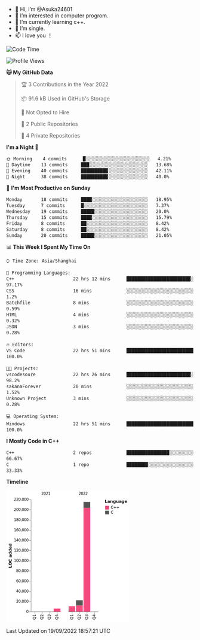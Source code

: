 - 👋 Hi, I’m @Asuka24601
- 👀 I’m interested in computer progrom.
- 🌱 I’m currently learning c++.
- 💞️ I’m single.
- 📫 I love you ！

<!--START_SECTION:waka-->
![Code Time](http://img.shields.io/badge/Code%20Time-165%20hrs%2058%20mins-blue)

![Profile Views](http://img.shields.io/badge/Profile%20Views-0-blue)

**🐱 My GitHub Data** 

> 🏆 3 Contributions in the Year 2022
 > 
> 📦 91.6 kB Used in GitHub's Storage 
 > 
> 🚫 Not Opted to Hire
 > 
> 📜 2 Public Repositories 
 > 
> 🔑 4 Private Repositories  
 > 
**I'm a Night 🦉** 

```text
🌞 Morning    4 commits      █░░░░░░░░░░░░░░░░░░░░░░░░   4.21% 
🌆 Daytime    13 commits     ███░░░░░░░░░░░░░░░░░░░░░░   13.68% 
🌃 Evening    40 commits     ██████████░░░░░░░░░░░░░░░   42.11% 
🌙 Night      38 commits     ██████████░░░░░░░░░░░░░░░   40.0%

```
📅 **I'm Most Productive on Sunday** 

```text
Monday       18 commits     ████░░░░░░░░░░░░░░░░░░░░░   18.95% 
Tuesday      7 commits      █░░░░░░░░░░░░░░░░░░░░░░░░   7.37% 
Wednesday    19 commits     █████░░░░░░░░░░░░░░░░░░░░   20.0% 
Thursday     15 commits     ████░░░░░░░░░░░░░░░░░░░░░   15.79% 
Friday       8 commits      ██░░░░░░░░░░░░░░░░░░░░░░░   8.42% 
Saturday     8 commits      ██░░░░░░░░░░░░░░░░░░░░░░░   8.42% 
Sunday       20 commits     █████░░░░░░░░░░░░░░░░░░░░   21.05%

```


📊 **This Week I Spent My Time On** 

```text
⌚︎ Time Zone: Asia/Shanghai

💬 Programming Languages: 
C++                      22 hrs 12 mins      ████████████████████████░   97.17% 
CSS                      16 mins             ░░░░░░░░░░░░░░░░░░░░░░░░░   1.2% 
Batchfile                8 mins              ░░░░░░░░░░░░░░░░░░░░░░░░░   0.59% 
HTML                     4 mins              ░░░░░░░░░░░░░░░░░░░░░░░░░   0.32% 
JSON                     3 mins              ░░░░░░░░░░░░░░░░░░░░░░░░░   0.28%

🔥 Editors: 
VS Code                  22 hrs 51 mins      █████████████████████████   100.0%

🐱‍💻 Projects: 
vscodesoure              22 hrs 26 mins      ████████████████████████░   98.2% 
sakanaForever            20 mins             ░░░░░░░░░░░░░░░░░░░░░░░░░   1.52% 
Unknown Project          3 mins              ░░░░░░░░░░░░░░░░░░░░░░░░░   0.28%

💻 Operating System: 
Windows                  22 hrs 51 mins      █████████████████████████   100.0%

```

**I Mostly Code in C++** 

```text
C++                      2 repos             ████████████████░░░░░░░░░   66.67% 
C                        1 repo              ████████░░░░░░░░░░░░░░░░░   33.33%

```


**Timeline**

![Chart not found](https://raw.githubusercontent.com/Asuka24601/Asuka24601/main/charts/bar_graph.png) 


 Last Updated on 19/09/2022 18:57:21 UTC
<!--END_SECTION:waka-->
